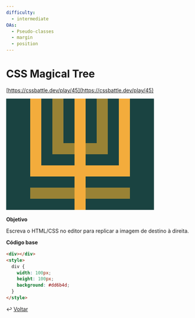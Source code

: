 ```yaml
---
difficulty:
  - intermediate
OAs:
  - Pseudo-classes
  - margin
  - position
---
```


# CSS Magical Tree

[https://cssbattle.dev/play/45](https://cssbattle.dev/play/45)

![Css Magical Tree](css-magical-tree.png)

**Objetivo**

Escreva o HTML/CSS no editor para replicar a imagem de destino à direita.

**Código base**

```html
<div></div>
<style>
  div {
    width: 100px;
    height: 100px;
    background: #dd6b4d;
  }
</style>
```

↩️ [Voltar](../../README.md)

